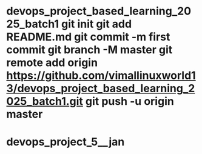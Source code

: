 # devops_project_based_learning_2025_batch1 git init git add README.md git commit -m first commit git branch -M master git remote add origin https://github.com/vimallinuxworld13/devops_project_based_learning_2025_batch1.git git push -u origin master
# devops_project_5__jan
